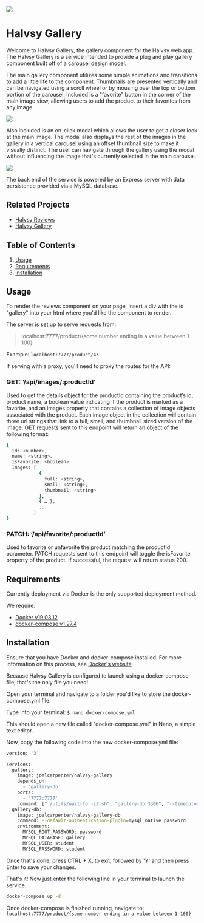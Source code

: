 ![](https://i.imgur.com/n5douoy.png)

# Halvsy Gallery

Welcome to Halvsy Gallery, the gallery component for the Halvsy web app.  The Halvsy Gallery is a service intended to provide a plug and play gallery component built off of a carousel design model.

The main gallery component utilizes some simple animations and transitions to add a little life to the component.  Thumbnails are presented vertically and can be navigated using a scroll wheel or by mousing over the top or bottom portion of the carousel.  Included is a "favorite" button in the corner of the main image view, allowing users to add the product to their favorites from any image.

![](https://media.giphy.com/media/X8BvMHZJXQRJ3mj51x/giphy.gif)

Also included is an on-click modal which allows the user to get a closer look at the main image.  The modal also displays the rest of the images in the gallery in a vertical carousel using an offset thumbnail size to make it visually distinct.  The user can navigate through the gallery using the modal without influencing the image that's currently selected in the main carousel.

![](https://media.giphy.com/media/Gi8fyxH5n0LQympMaZ/giphy.gif)

The back end of the service is powered by an Express server with data persistence provided via a MySQL database.

## Related Projects

  - [Halvsy Reviews](https://github.com/teamchupacabramcthundercats/etsy-reviews)
  - [Halvsy Gallery](https://github.com/teamchupacabramcthundercats/Halvsy-Gallery)

## Table of Contents

1. [Usage](#Usage)
2. [Requirements](#Requirements)
3. [Installation](#Installation)

## Usage

To render the reviews component on your page, insert a div with the id "gallery" into your html where you'd like the component to render.

The server is set up to serve requests from: 
>localhost:7777/product/{some number ending in a value between 1-100}

Example: `localhost:7777/product/43`

If serving with a proxy, you'll need to proxy the routes for the API:

### GET: ‘/api/images/:productId’ 
Used to get the details object for the productId containing the product’s id, product name, a boolean value indicating if the product is marked as a favorite, and an images property that contains a collection of image objects associated with the product.  Each image object in the collection will contain three url strings that link to a full, small, and thumbnail sized version of the image.  GET requests sent to this endpoint will return an object of the following format:

```sh
{
  id: <number>,
  name: <string>,
  isFavorite: <boolean>
  Images: [
            {
              full: <string>,
              small: <string>,
              thumbnail: <string>
            },
            { … },
            ...
          ]
}
```

### PATCH: ‘/api/favorite/:productId’
Used to favorite or unfavorite the product matching the productId parameter.  PATCH requests sent to this endpoint will toggle the isFavorite property of the product.  If successful, the request will return status 200.


## Requirements
Currently deployment via Docker is the only supported deployment method.

We require: 
- [Docker v19.03.12](https://www.docker.com/get-started)
- [docker-compose v1.27.4](https://docs.docker.com/compose/install/)

## Installation
Ensure that you have Docker and docker-compose installed.
For more information on this process, see [Docker's website](https://www.docker.com/get-started)

Because Halvsy Gallery is configured to launch using a docker-compose file, that's the only file you need!

Open your terminal and navigate to a folder you'd like to store the docker-compose.yml file.

Type into your terminal: `$ nano docker-compose.yml`

This should open a new file called "docker-compose.yml" in Nano, a simple text editor.

Now, copy the following code into the new docker-compose.yml file:
```sh
version: '3'

services:
  gallery:
    image: joelcarpenter/halvsy-gallery
    depends_on:
      - 'gallery-db'
    ports:
      - '7777:7777'
    command: ["./utils/wait-for-it.sh", "gallery-db:3306", "--timeout=30", "--", "npm", "start"]
  gallery-db:
    image: joelcarpenter/halvsy-gallery-db
    command: --default-authentication-plugin=mysql_native_password
    environment: 
      MYSQL_ROOT_PASSWORD: password
      MYSQL_DATABASE: gallery
      MYSQL_USER: student
      MYSQL_PASSWORD: student
```

Once that's done, press CTRL + X, to exit, followed by 'Y' and then press Enter to save your changes.

That's it!  Now just enter the following line in your terminal to launch the service.

```sh
docker-compose up -d
```

Once docker-compose is finished running, navigate to:
`localhost:7777/product/{some number ending in a value between 1-100}`
